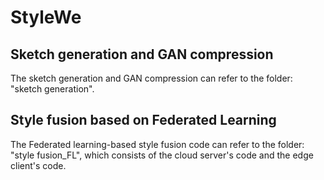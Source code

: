 # StyleWe
## Sketch generation and GAN compression
The sketch generation and GAN compression can refer to the folder: "sketch generation".  
## Style fusion based on Federated Learning
The Federated learning-based style fusion code can refer to the folder: "style fusion_FL", which consists of the cloud server's code and the edge client's code.
